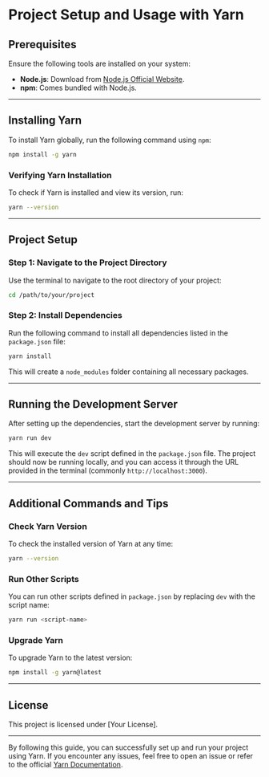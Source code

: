 # Project Setup and Usage with Yarn

## Prerequisites
Ensure the following tools are installed on your system:
- **Node.js**: Download from [Node.js Official Website](https://nodejs.org/).
- **npm**: Comes bundled with Node.js.

---

## Installing Yarn
To install Yarn globally, run the following command using `npm`:

```bash
npm install -g yarn
```

### Verifying Yarn Installation
To check if Yarn is installed and view its version, run:

```bash
yarn --version
```

---

## Project Setup

### Step 1: Navigate to the Project Directory
Use the terminal to navigate to the root directory of your project:

```bash
cd /path/to/your/project
```

### Step 2: Install Dependencies
Run the following command to install all dependencies listed in the `package.json` file:

```bash
yarn install
```

This will create a `node_modules` folder containing all necessary packages.

---

## Running the Development Server
After setting up the dependencies, start the development server by running:

```bash
yarn run dev
```

This will execute the `dev` script defined in the `package.json` file. The project should now be running locally, and you can access it through the URL provided in the terminal (commonly `http://localhost:3000`).

---

## Additional Commands and Tips

### Check Yarn Version
To check the installed version of Yarn at any time:

```bash
yarn --version
```

### Run Other Scripts
You can run other scripts defined in `package.json` by replacing `dev` with the script name:

```bash
yarn run <script-name>
```

### Upgrade Yarn
To upgrade Yarn to the latest version:

```bash
npm install -g yarn@latest
```

---

## License
This project is licensed under [Your License].

---

By following this guide, you can successfully set up and run your project using Yarn. If you encounter any issues, feel free to open an issue or refer to the official [Yarn Documentation](https://yarnpkg.com/).


